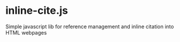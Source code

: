 # inline-cite.js
Simple javascript lib for reference management and inline citation into HTML webpages

